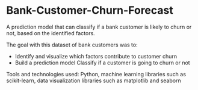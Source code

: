 # Bank-Customer-Churn-Forecast

A prediction model that can classify if a bank customer is likely to churn or not, based on the identified factors.

The goal with this dataset of bank customers was to:

* Identify and visualize which factors contribute to customer churn
* Build a prediction model Classify if a customer is going to churn or not

Tools and technologies used: Python, machine learning libraries such as scikit-learn, data visualization libraries such as matplotlib and seaborn

